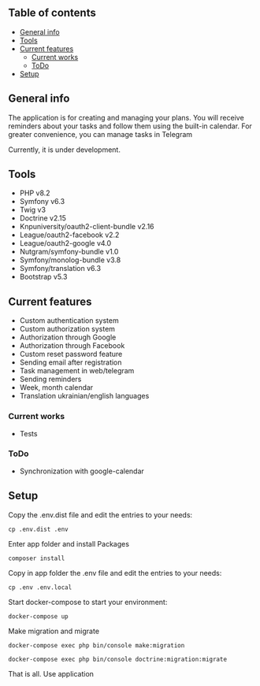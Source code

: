 ## Table of contents
* [General info](#general-info)
* [Tools](#tools)
* [Current features](#current-features)
    - [Current works](#current-works)
    - [ToDo](#todo)
* [Setup](#setup)

## General info
The application is for creating and managing your plans. You will receive reminders about your tasks and follow them using the built-in calendar. For greater convenience, you can manage tasks in Telegram

Currently, it is under development.
## Tools
- PHP v8.2
- Symfony v6.3
- Twig v3
- Doctrine v2.15
- Knpuniversity/oauth2-client-bundle v2.16
- League/oauth2-facebook v2.2
- League/oauth2-google v4.0
- Nutgram/symfony-bundle v1.0
- Symfony/monolog-bundle v3.8
- Symfony/translation v6.3
- Bootstrap v5.3

## Current features
- Custom authentication system
- Custom authorization system
- Authorization through Google
- Authorization through Facebook
- Custom reset password feature
- Sending email after registration
- Task management in web/telegram
- Sending reminders
- Week, month calendar
- Translation ukrainian/english languages

### Current works
- Tests

### ToDo
- Synchronization with google-calendar

## Setup
Copy the .env.dist file and edit the entries to your needs:
```
cp .env.dist .env
```
Enter app folder and install Packages
```
composer install
```
Copy in app folder the .env file and edit the entries to your needs:
```
cp .env .env.local
```
Start docker-compose to start your environment:
```
docker-compose up
```
Make migration and migrate
```
docker-compose exec php bin/console make:migration
```
```
docker-compose exec php bin/console doctrine:migration:migrate
```
That is all. Use application
